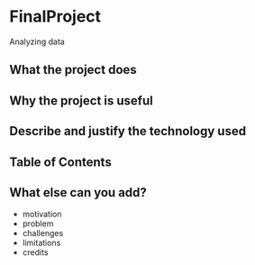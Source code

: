 # FinalProject
Analyzing data 

## What the project does

## Why the project is useful

## Describe and justify the technology used

## Table of Contents

## What else can you add?
- motivation
- problem
- challenges
- limitations
- credits

